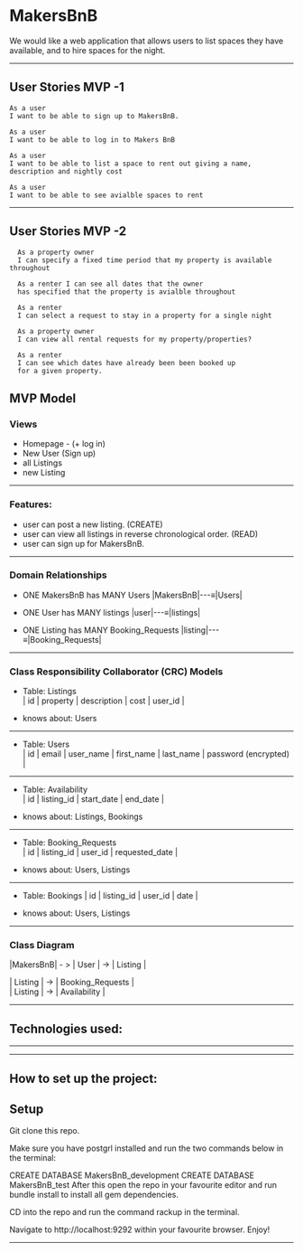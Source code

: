 # MakersBnB

We would like a web application that allows users to list spaces they have available, and to hire spaces for the night.

-------

## User Stories MVP -1
```
As a user
I want to be able to sign up to MakersBnB.

As a user
I want to be able to log in to Makers BnB

As a user
I want to be able to list a space to rent out giving a name, description and nightly cost

As a user
I want to be able to see avialble spaces to rent
```
-----
## User Stories MVP -2
```
  As a property owner
  I can specify a fixed time period that my property is available throughout

  As a renter I can see all dates that the owner
  has specified that the property is avialble throughout

  As a renter
  I can select a request to stay in a property for a single night

  As a property owner
  I can view all rental requests for my property/properties?

  As a renter
  I can see which dates have already been been booked up
  for a given property.
  ```




## MVP Model 
### Views
- Homepage - (+ log in)
- New User (Sign up)
- all Listings
- new Listing
-----

### Features:
- user can post a new listing. (CREATE)
- user can view all listings in reverse chronological order. (READ)
- user can sign up for MakersBnB.

-----

### Domain Relationships
- ONE MakersBnB has MANY Users
|MakersBnB|---≡|Users|  

- ONE User has MANY listings
|user|---≡|listings|  

- ONE Listing has MANY Booking_Requests
|listing|---≡|Booking_Requests| 

------

### Class Responsibility Collaborator (CRC) Models

- Table: Listings  
| id |  property  | description | cost | user_id |  

- knows about: Users  

------
- Table: Users  
| id | email | user_name | first_name | last_name | password (encrypted) |  

------
- Table: Availability  
| id | listing_id | start_date | end_date | 

- knows about: Listings, Bookings  

------
- Table: Booking_Requests  
| id | listing_id | user_id | requested_date | 

- knows about: Users, Listings  

------
- Table: Bookings 
| id | listing_id | user_id | date | 

- knows about: Users, Listings  

------

### Class Diagram

|MakersBnB| - > | User | -> | Listing |    
  
| Listing | -> | Booking_Requests |  
| Listing | -> | Availability |  

------

 ## Technologies used:

------

------
## How to set up the project:

## Setup

Git clone this repo.

Make sure you have postgrl installed and run the two commands below in the terminal:

CREATE DATABASE MakersBnB_development
CREATE DATABASE MakersBnB_test
After this open the repo in your favourite editor and run bundle install to install all gem dependencies.

CD into the repo and run the command rackup in the terminal.

Navigate to http://localhost:9292 within your favourite browser. Enjoy!


------
